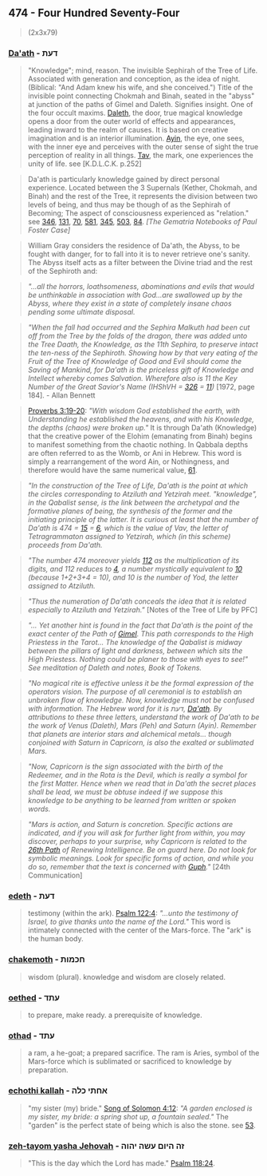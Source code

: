 ## 474 - Four Hundred Seventy-Four
> (2x3x79)

### [Da'ath](/keys/DOTh) - דעת
> "Knowledge"; mind, reason. The invisible Sephirah of the Tree of Life. Associated with generation and conception, as the idea of night. (Biblical: "And Adam knew his wife, and she conceived.") Title of the invisible point connecting Chokmah and Binah, seated in the "abyss" at junction of the paths of Gimel and Daleth. Signifies insight. One of the four occult maxims. [Daleth](/keys/D), the door, true magical knowledge opens a door from the outer world of effects and appearances, leading inward to the realm of causes. It is based on creative imagination and is an interior illumination. [Ayin](/keys/O), the eye, one sees, with the inner eye and perceives with the outer sense of sight the true perception of reality in all things. [Tav](/keys/Th), the mark, one experiences the unity of life. see [K.D.L.C.K. p.252]

> Da'ath is particularly knowledge gained by direct personal experience. Located between the 3 Supernals (Kether, Chokmah, and Binah) and the rest of the Tree, it represents the division between two levels of being, and thus may be though of as the Sephirah of Becoming; The aspect of consciousness experienced as "relation." see [346](346), [131](131), [70](70), [581](581), [345](345), [503](503), [84](84). *[The Gematria Notebooks of Paul Foster Case]*

> William Gray considers the residence of Da'ath, the Abyss, to be fought with danger, for to fall into it is to never retrieve one's sanity. The Abyss itself acts as a filter between the Divine triad and the rest of the Sephiroth and:

> *"...all the horrors, loathsomeness, abominations and evils that would be unthinkable in association with God...are swallowed up by the Abyss, where they exist in a state of completely insane chaos pending some ultimate disposal.*

> *"When the fall had occurred and the Sephira Malkuth had been cut off from the Tree by the folds of the dragon, there was added unto the Tree Daath, the Knowledge, as the 11th Sephira, to preserve intact the ten-ness of the Sephiroth. Showing how by that very eating of the Fruit of the Tree of Knowledge of Good and Evil should come the Saving of Mankind, for Da'ath is the priceless gift of Knowledge and Intellect whereby comes Salvation. Wherefore also is 11 the Key Number of the Great Savior's Name (IHShVH = [326](326) = [11](11))* [1972, page 184]. - Allan Bennett

> [Proverbs 3:19-20](http://biblehub.com/proverbs/3-19.htm): *"With wisdom God established the earth, with Understanding he established the heavens, and with his Knowledge, the depths (chaos) were broken up."* It is through Da'ath (Knowledge) that the creative power of the Elohim (emanating from Binah) begins to manifest something from the chaotic nothing. In Qabbala depths are often referred to as the Womb, or Ani in Hebrew. This word is simply a rearrangement of the word Ain, or Nothingness, and therefore would have the same numerical value, [61](61).

> *"In the construction of the Tree of Life, Da'ath is the point at which the circles corresponding to Atziluth and Yetzirah meet. "knowledge", in the Qabalist sense, is the link between the archetypal and the formative planes of being, the synthesis of the former and the initiating principle of the latter. It is curious at least that the number of Da'ath is 474 = [15](15) = [6](6), which is the value of Vav, the letter of Tetragrammaton assigned to Yetzirah, which (in this scheme) proceeds from Da'ath.*

> *"The number 474 moreover yields [112](112) as the multiplication of its digits, and 112 reduces to [4](4), a number mystically equivalent to [10](10) (because 1+2+3+4 = 10), and 10 is the number of Yod, the letter assigned to Atziluth.*

> *"Thus the numeration of Da'ath conceals the idea that it is related especially to Atziluth and Yetzirah."* [Notes of the Tree of Life by PFC]

> *"... Yet another hint is found in the fact that Da'ath is the point of the exact center of the Path of [Gimel](/keys/G). This path corresponds to the High Priestess in the Tarot... The knowledge of the Qabalist is midway between the pillars of light and darkness, between which sits the High Priestess. Nothing could be planer to those with eyes to see!" See meditation of Daleth and notes, Book of Tokens.*

> *"No magical rite is effective unless it be the formal expression of the operators vision. The purpose of all ceremonial is to establish an unbroken flow of knowledge. Now, knowledge must not be confused with information. The Hebrew word for it is דעת, [Da'ath](/keys/DOTh). By attributions to these three letters, understand the work of Da'ath to be the work of Venus (Daleth), Mars (Peh) and Saturn (Ayin). Remember that planets are interior stars and alchemical metals... though conjoined with Saturn in Capricorn, is also the exalted or sublimated Mars.*

> *"Now, Capricorn is the sign associated with the birth of the Redeemer, and in the Rota is the Devil, which is really a symbol for the first Matter. Hence when we read that in Da'ath the secret places shall be lead, we must be obtuse indeed if we suppose this knowledge to be anything to be learned from written or spoken words.*

> *"Mars is action, and Saturn is concretion. Specific actions are indicated, and if you will ask for further light from within, you may discover, perhaps to your surprise, why Capricorn is related to the [26th Path](26) of Renewing Intelligence. Be on guard here. Do not look for symbolic meanings. Look for specific forms of action, and while you do so, remember that the text is concerned with [Guph](/keys/GVP)."* [24th Communication]

### [edeth](/keys/ODTh) - דעת
> testimony (within the ark). [Psalm 122:4](http://biblehub.com/psalms/122-4.htm): *"...unto the testimony of Israel, to give thanks unto the name of the Lord."* This word is intimately connected with the center of the Mars-force. The "ark" is the human body.

### [chakemoth](/keys/ChKMVTh) - חכמות
> wisdom (plural). knowledge and wisdom are closely related.

### [oethed](/keys/OThD) - עתד
> to prepare, make ready. a prerequisite of knowledge.

### [othad](/keys/OThD) - עתד
> a ram, a he-goat; a prepared sacrifice. The ram is Aries, symbol of the Mars-force which is sublimated or sacrificed to knowledge by preparation.

### [echothi kallah](/keys/AChThI.KLH) - אחתי כלה
> "my sister (my) bride." [Song of Solomon 4:12](http://biblehub.com/songs/4-12.htm): *"A garden enclosed is my sister, my bride: a spring shot up, a fountain sealed."* The "garden" is the perfect state of being which is also the stone. see [53](53).

### [zeh-tayom yasha Jehovah](/keys/ZH-HIVM.OShH.IHVH) - זה היום עשה יהוה
> "This is the day which the Lord has made." [Psalm 118:24](http://biblehub.com/psalms/118-24.htm).